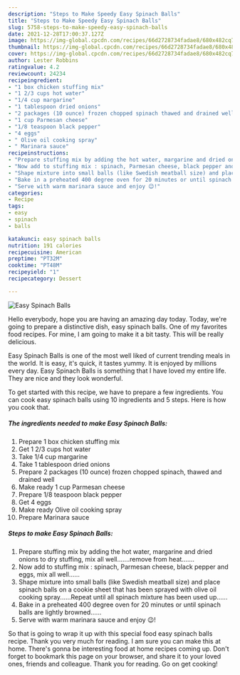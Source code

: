 ```yaml
---
description: "Steps to Make Speedy Easy Spinach Balls"
title: "Steps to Make Speedy Easy Spinach Balls"
slug: 5758-steps-to-make-speedy-easy-spinach-balls
date: 2021-12-28T17:00:37.127Z
image: https://img-global.cpcdn.com/recipes/66d2728734fadae8/680x482cq70/easy-spinach-balls-recipe-main-photo.jpg
thumbnail: https://img-global.cpcdn.com/recipes/66d2728734fadae8/680x482cq70/easy-spinach-balls-recipe-main-photo.jpg
cover: https://img-global.cpcdn.com/recipes/66d2728734fadae8/680x482cq70/easy-spinach-balls-recipe-main-photo.jpg
author: Lester Robbins
ratingvalue: 4.2
reviewcount: 24234
recipeingredient:
- "1 box chicken stuffing mix"
- "1 2/3 cups hot water"
- "1/4 cup margarine"
- "1 tablespoon dried onions"
- "2 packages (10 ounce) frozen chopped spinach thawed and drained well"
- "1 cup Parmesan cheese"
- "1/8 teaspoon black pepper"
- "4 eggs"
- " Olive oil cooking spray"
- " Marinara sauce"
recipeinstructions:
- "Prepare stuffing mix by adding the hot water, margarine and dried onions to dry stuffing, mix all well.......remove from heat......."
- "Now add to stuffing mix : spinach, Parmesan cheese, black pepper and eggs, mix all well......"
- "Shape mixture into small balls (like Swedish meatball size) and place spinach balls on a cookie sheet that has been sprayed with olive oil cooking spray......Repeat until all spinach mixture has been used up......"
- "Bake in a preheated 400 degree oven for 20 minutes or until spinach balls are lightly browned......"
- "Serve with warm marinara sauce and enjoy 😉!"
categories:
- Recipe
tags:
- easy
- spinach
- balls

katakunci: easy spinach balls 
nutrition: 191 calories
recipecuisine: American
preptime: "PT32M"
cooktime: "PT48M"
recipeyield: "1"
recipecategory: Dessert

---
```



![Easy Spinach Balls](https://img-global.cpcdn.com/recipes/66d2728734fadae8/680x482cq70/easy-spinach-balls-recipe-main-photo.jpg)

Hello everybody, hope you are having an amazing day today. Today, we're going to prepare a distinctive dish, easy spinach balls. One of my favorites food recipes. For mine, I am going to make it a bit tasty. This will be really delicious.



Easy Spinach Balls is one of the most well liked of current trending meals in the world. It is easy, it's quick, it tastes yummy. It is enjoyed by millions every day. Easy Spinach Balls is something that I have loved my entire life. They are nice and they look wonderful.


To get started with this recipe, we have to prepare a few ingredients. You can cook easy spinach balls using 10 ingredients and 5 steps. Here is how you cook that.

<!--inarticleads1-->

##### The ingredients needed to make Easy Spinach Balls:

1. Prepare 1 box chicken stuffing mix
1. Get 1 2/3 cups hot water
1. Take 1/4 cup margarine
1. Take 1 tablespoon dried onions
1. Prepare 2 packages (10 ounce) frozen chopped spinach, thawed and drained well
1. Make ready 1 cup Parmesan cheese
1. Prepare 1/8 teaspoon black pepper
1. Get 4 eggs
1. Make ready  Olive oil cooking spray
1. Prepare  Marinara sauce




<!--inarticleads2-->

##### Steps to make Easy Spinach Balls:

1. Prepare stuffing mix by adding the hot water, margarine and dried onions to dry stuffing, mix all well.......remove from heat.......
1. Now add to stuffing mix : spinach, Parmesan cheese, black pepper and eggs, mix all well......
1. Shape mixture into small balls (like Swedish meatball size) and place spinach balls on a cookie sheet that has been sprayed with olive oil cooking spray......Repeat until all spinach mixture has been used up......
1. Bake in a preheated 400 degree oven for 20 minutes or until spinach balls are lightly browned......
1. Serve with warm marinara sauce and enjoy 😉!




So that is going to wrap it up with this special food easy spinach balls recipe. Thank you very much for reading. I am sure you can make this at home. There's gonna be interesting food at home recipes coming up. Don't forget to bookmark this page on your browser, and share it to your loved ones, friends and colleague. Thank you for reading. Go on get cooking!
